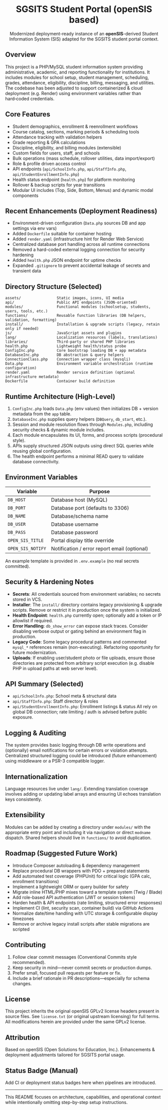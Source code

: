 <h1 align="center">SGSITS Student Portal (openSIS based)</h1>
<p align="center">
Modernized deployment-ready instance of an <strong>openSIS</strong>-derived Student Information System (SIS) adapted for the SGSITS student portal context.
</p>

## Overview
This project is a PHP/MySQL student information system providing administrative, academic, and reporting functionality for institutions. It includes modules for school setup, student management, scheduling, grades, attendance, eligibility, discipline, billing, messaging, and utilities. The codebase has been adjusted to support containerized & cloud deployment (e.g. Render) using environment variables rather than hard‑coded credentials.

## Core Features
- Student demographics, enrollment & reenrollment workflows
- Course catalog, sections, marking periods & scheduling tools
- Attendance tracking with validation helpers
- Grade reporting & GPA calculations
- Discipline, eligibility, and billing modules (extensible)
- Custom fields for users, staff, and schools
- Bulk operations (mass schedule, rollover utilities, data import/export)
- Role & profile driven access control
- API endpoints (`api/SchoolInfo.php`, `api/StaffInfo.php`, `api/StudentEnrollmentInfo.php`)
- Health status endpoint (`health.php`) for platform monitoring
- Rollover & backup scripts for year transitions
- Modular UI includes (Top, Side, Bottom, Menus) and dynamic modal components

## Recent Enhancements (Deployment Readiness)
- Environment-driven configuration (`Data.php` sources DB and app settings via env vars)
- Added `Dockerfile` suitable for container hosting
- Added `render.yaml` (infrastructure hint for Render Web Service)
- Centralized database port handling across all runtime connections
- Removed a hard-coded external logging connection for security hardening
- Added `health.php` JSON endpoint for uptime checks
- Expanded `.gitignore` to prevent accidental leakage of secrets and transient data

## Directory Structure (Selected)
```
assets/                Static images, icons, UI media
api/                   Public API endpoints (JSON-oriented)
modules/               Functional modules (schoolsetup, students, users, tools, etc.)
functions/             Reusable function libraries (DB helpers, validation, formatting)
install/               Installation & upgrade scripts (legacy, retain only if needed)
js/                    JavaScript assets and plugins
lang/                  Localization resources (labels, translations)
libraries/             Third-party or shared PHP libraries
health.php             Lightweight health/status probe
ConfigInc.php          Core bootstrap loading DB + app metadata
DatabaseInc.php        DB abstraction & query helpers
ConnectionClass.php    Connection wrapper class (mysqli)
Data.php               Environment variable orchestration (runtime configuration)
render.yaml            Render service definition (optional infrastructure metadata)
Dockerfile             Container build definition
```

## Runtime Architecture (High-Level)
1. `ConfigInc.php` loads `Data.php` (env values) then initializes DB + version metadata from the `app` table.
2. `DatabaseInc.php` supplies query helpers (`DBQuery`, `db_start`, etc.).
3. Session and module resolution flows through `Modules.php`, including security checks & dynamic module includes.
4. Each module encapsulates its UI, forms, and process scripts (procedural style).
5. APIs supply structured JSON outputs using direct SQL queries while reusing global configuration.
6. The health endpoint performs a minimal READ query to validate database connectivity.

## Environment Variables
| Variable | Purpose |
|----------|---------|
| `DB_HOST` | Database host (MySQL) |
| `DB_PORT` | Database port (defaults to 3306) |
| `DB_NAME` | Database/schema name |
| `DB_USER` | Database username |
| `DB_PASS` | Database password |
| `OPEN_SIS_TITLE` | Portal display title override |
| `OPEN_SIS_NOTIFY` | Notification / error report email (optional) |

An example template is provided in `.env.example` (no real secrets committed).

## Security & Hardening Notes
- **Secrets**: All credentials sourced from environment variables; no secrets stored in VCS.
- **Installer**: The `install/` directory contains legacy provisioning & upgrade scripts. Remove or restrict it in production once the system is initialized.
- **Health Endpoint**: `health.php` currently open; optionally add a token or IP allowlist if required.
- **Error Handling**: `db_show_error` can expose stack traces. Consider disabling verbose output or gating behind an environment flag in production.
- **Legacy Code**: Some legacy procedural patterns and commented `mysql_*` references remain (non-executing). Refactoring opportunity for future modernization.
- **Uploads**: If enabling user/student photo or file uploads, ensure those directories are protected from arbitrary script execution (e.g. disable PHP in upload paths at web server level).

## API Summary (Selected)
- `api/SchoolInfo.php`: School meta & structural data
- `api/StaffInfo.php`: Staff directory & roles
- `api/StudentEnrollmentInfo.php`: Enrollment listings & status
All rely on global DB connection; rate limiting / auth is advised before public exposure.

## Logging & Auditing
The system provides basic logging through DB write operations and (optionally) email notifications for certain errors or violation attempts. Centralized structured logging could be introduced (future enhancement) using middleware or a PSR-3 compatible logger.

## Internationalization
Language resources live under `lang/`. Extending translation coverage involves adding or updating label arrays and ensuring UI echoes translation keys consistently.

## Extensibility
Modules can be added by creating a directory under `modules/` with the appropriate entry point and including it via navigation or direct `modname` dispatch. Shared helpers should live in `functions/` to avoid duplication.

## Roadmap (Suggested Future Work)
- Introduce Composer autoloading & dependency management
- Replace procedural DB wrappers with PDO + prepared statements
- Add automated test coverage (PHPUnit) for critical logic (GPA calc, enrollment transitions)
- Implement a lightweight ORM or query builder for safety
- Migrate inline HTML/PHP mixes toward a template system (Twig / Blade)
- Add role-based API authentication (JWT or session tokens)
- Harden health & API endpoints (rate limiting, structured error responses)
- Implement CI (lint, security scan, container build) via GitHub Actions
- Normalize date/time handling with UTC storage & configurable display timezones
- Remove or archive legacy install scripts after stable migrations are scripted

## Contributing
1. Follow clear commit messages (Conventional Commits style recommended).
2. Keep security in mind—never commit secrets or production dumps.
3. Prefer small, focused pull requests per feature or fix.
4. Include a brief rationale in PR descriptions—especially for schema changes.

## License
This project inherits the original openSIS GPLv2 license headers present in source files. See `license.txt` (or original upstream licensing) for full terms. All modifications herein are provided under the same GPLv2 license.

## Attribution
Based on openSIS (Open Solutions for Education, Inc.). Enhancements & deployment adjustments tailored for SGSITS portal usage.

## Status Badge (Manual)
Add CI or deployment status badges here when pipelines are introduced.

---
This README focuses on architecture, capabilities, and operational context while intentionally omitting step-by-step setup instructions.
